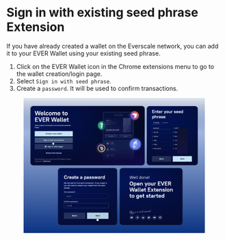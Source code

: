 # Sign in with existing seed phrase Extension

If you have already created a wallet on the Everscale network, you can add it to your EVER Wallet using your existing seed phrase.

1. Click on the EVER Wallet icon in the Chrome extensions menu to go to the wallet creation/login page.
2. Select `Sign in with seed phrase`.
3. Create a `password`. It will be used to confirm transactions.

<figure><img src="../../../.gitbook/assets/image.png" alt=""><figcaption></figcaption></figure>

